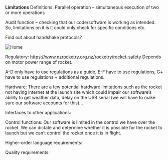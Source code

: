 **Limitations**
Definitions:
Parallel operation – simultaneous execution of two or more operations

Audit function – checking that our code/software is working as intended. So, limitations on it is it could only check for specific conditions etc.

Find out about handshake protocols?

![Home](project_requirements/images/NZRA_Minimum_Personnel_Distances.png)

Regulatory: https://www.nzrocketry.org.nz/rocketry/rocket-safety
Depends on motor power range of rocket.

A-D only have to use regulations as a guide, E-F have to use regulations, G+ have to use regulations + additional regulations.

Hardware:
There are a few potential hardware limitations such as the rocket not having internet at the launch site which could impair our software’s ability to get weather data, delay on the USB serial (we will have to make sure our software accounts for this)…

Interfaces to other applications:

Control functions:
Our software is limited in the control we have over the rocket. We can dictate and determine whether it is possible for the rocket to launch but we can’t control the rocket once it is in flight.

Higher-order language requirements:

Quality requirements:

